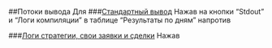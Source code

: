 ##Потоки вывода
Для 
###[Стандартный вывод](#stdout)
Нажав на кнопки “Stdout” и “Логи компиляции” в таблице “Результаты по дням” напротив 

###[Логи стратегии, свои заявки и сделки](#logs)
Нажав
